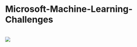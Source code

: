 # Microsoft-Machine-Learning-Challenges
# <img src="file:///C:/Users/SERKAN/Downloads/Microsoft%20Learn%20AI%20Skills%20Challenge%20-%20Certificate%20of%20completion-%20EN-US%20(1).pdf" width="auto">
 
